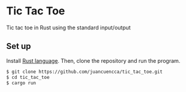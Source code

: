 # Tic Tac Toe 

Tic tac toe in Rust using the standard input/output

## Set up

Install [Rust language](https://www.rust-lang.org/tools/install). Then, clone the repository and run the program.

```bash
$ git clone https://github.com/juancuencca/tic_tac_toe.git
$ cd tic_tac_toe
$ cargo run
```

